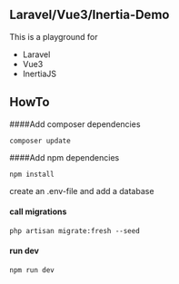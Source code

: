 ## Laravel/Vue3/Inertia-Demo


This is a playground for
- Laravel
- Vue3
- InertiaJS


## HowTo

####Add composer dependencies
```
composer update
```

####Add npm dependencies
```
npm install
```

create an .env-file and add a database

#### call migrations
```
php artisan migrate:fresh --seed
```

#### run dev
```
npm run dev
```







